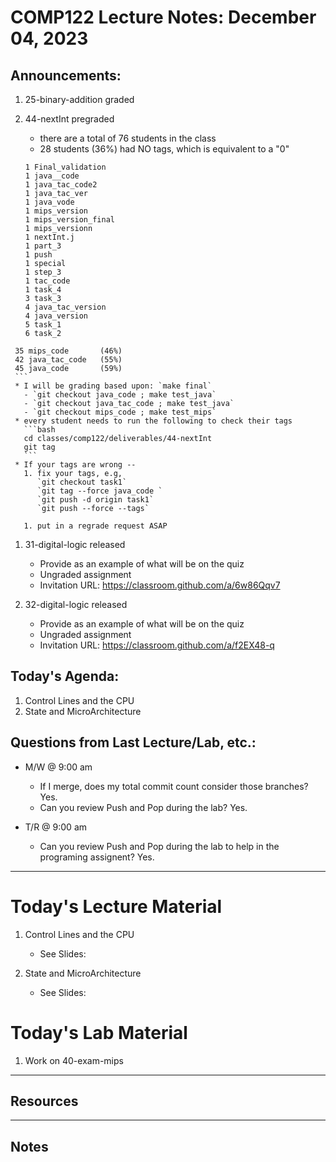 # COMP122 Lecture Notes: December 04, 2023

## Announcements:
   1. 25-binary-addition graded

   1. 44-nextInt pregraded
      * there are a total of 76 students in the class
      * 28 students (36%) had NO tags, which is equivalent to a "0"
      ```
      1 Final_validation
      1 java__code
      1 java_tac_code2
      1 java_tac_ver
      1 java_vode
      1 mips_version
      1 mips_version_final
      1 mips_versionn
      1 nextInt.j
      1 part_3
      1 push
      1 special
      1 step_3
      1 tac_code
      1 task_4
      3 task_3
      4 java_tac_version
      4 java_version
      5 task_1
      6 task_2
     35 mips_code       (46%)
     42 java_tac_code   (55%)
     45 java_code       (59%)
     ```
     * I will be grading based upon: `make final`
       - `git checkout java_code ; make test_java`
       - `git checkout java_tac_code ; make test_java`
       - `git checkout mips_code ; make test_mips`
     * every student needs to run the following to check their tags
       ```bash
       cd classes/comp122/deliverables/44-nextInt
       git tag
       ```
     * If your tags are wrong --
       1. fix your tags, e.g,
          `git checkout task1`
          `git tag --force java_code `
          `git push -d origin task1`
          `git push --force --tags`

       1. put in a regrade request ASAP


   1. 31-digital-logic released
      - Provide as an example of what will be on the quiz
      - Ungraded assignment
      - Invitation URL: https://classroom.github.com/a/6w86Qqv7

   1. 32-digital-logic released
      - Provide as an example of what will be on the quiz
      - Ungraded assignment
      - Invitation URL: https://classroom.github.com/a/f2EX48-q
                     

## Today's Agenda:
   1. Control Lines and the CPU
   1. State and MicroArchitecture


## Questions from Last Lecture/Lab, etc.:
   * M/W @ 9:00 am
     - If I merge, does my total commit count consider those branches?  Yes. 
     - Can you review Push and Pop during the lab? Yes.

 
   * T/R @ 9:00 am
     - Can you review Push and Pop during the lab to help in the programing assignent? Yes.




---
# Today's Lecture Material

  1. Control Lines and the CPU
     - See Slides:

  1. State and MicroArchitecture
     - See Slides:


# Today's Lab Material

  1. Work on 40-exam-mips


---
## Resources


---
<!-- This section for student's to place their own notes. -->
<!-- This section will not be updated by the Professor.   -->

## Notes  


